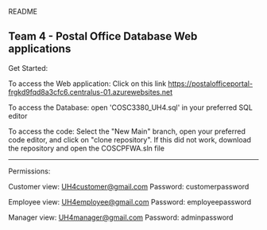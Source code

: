 README

Team 4 - Postal Office Database Web applications
---------------------------------------------------------
Get Started:

To access the Web application: Click on this link https://postalofficeportal-frgkd9fqd8a3cfc6.centralus-01.azurewebsites.net 

To access the Database: open 'COSC3380_UH4.sql' in your preferred SQL editor

To access the code: Select the "New Main" branch, open your preferred code editor, and click on "clone repository". If this did not work,
download the repository and open the COSCPFWA.sln file

---------------------------------------------------------
Permissions:

Customer view: UH4customer@gmail.com
Password: customerpassword

Employee view: UH4employee@gmail.com
Password: employeepassword

Manager view: UH4manager@gmail.com
Password: adminpassword
